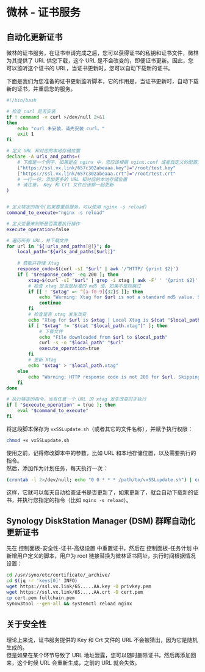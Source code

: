 # 微林 - 证书服务
## 自动化更新证书

微林的证书服务，在证书申请完成之后，您可以获得证书的私钥和证书文件，微林为其提供了 URL 供您下载，这个 URL 是不会改变的，即便证书更新。因此，您可以监听这个证书的 URL，当证书更新时，您可以自动下载新的证书。

下面是我们为您准备的证书更新监听脚本，它的作用是，当证书更新时，自动下载新的证书，并重启您的服务。

```bash
#!/bin/bash

# 检查 curl 是否安装
if ! command -v curl >/dev/null 2>&1
then
    echo "curl 未安装，请先安装 curl。"
    exit 1
fi

# 定义 URL 和对应的本地存储位置
declare -A urls_and_paths=(
    # 下面是一个例子，如果是在 nginx 中，您应该根据 nginx.conf 或者自定义的配置文件来填写参数
    ["https://ssl.vx.link/657c302abeaaa.key"]="/root/test.key"
    ["https://ssl.vx.link/657c302abeaaa.crt"]="/root/test.crt"
    # 一行一份，添加更多的 URL 和对应的本地存储位置
    # 请注意， Key 和 Crt 文件应该都一起更新
)


# 定义特定的指令(如果要重启服务，可以使用 nginx -s reload)
command_to_execute="nginx -s reload"

# 定义变量来判断是否需要执行操作
execute_operation=false

# 遍历所有 URL，并下载文件
for url in "${!urls_and_paths[@]}"; do
    local_path="${urls_and_paths[$url]}"
    
    # 获取并存储 Xtag
    response_code=$(curl -sI "$url" | awk '/^HTTP/ {print $2}')
    if [ "$response_code" -eq 200 ]; then
        xtag=$(curl -sI "$url" | grep -i xtag | awk -F' ' '{print $2}' | tr -d '\r\n')
        # 检查 xtag 是否是标准的 md5 值，如果不是则跳过
        if [[ ! "$xtag" =~ ^[a-f0-9]{32}$ ]]; then
            echo "Warning: Xtag for $url is not a standard md5 value. Skipping Xtag check."
            continue
        fi
        # 检查是否 xtag 发生改变
        echo "Xtag for $url is $xtag | Local Xtag is $(cat "$local_path.xtag")"
        if [ "$xtag" != "$(cat "$local_path.xtag")" ]; then
            # 下载文件
            echo "File downloaded from $url to $local_path"
            curl -s -o "$local_path" "$url"
            execute_operation=true
        fi
        # 更新 Xtag
        echo "$xtag" > "$local_path.xtag"
    else
        echo "Warning: HTTP response code is not 200 for $url. Skipping Xtag check."
    fi
done

# 执行特定的指令，当有任意一个 URL 的 xtag 发生改变时才执行
if [ "$execute_operation" = true ]; then
    eval "$command_to_execute"
fi

```

将这段脚本保存为 `vxSSLupdate.sh`（或者其它的文件名称），并赋予执行权限：

```bash
chmod +x vxSSLupdate.sh
```
使用之前，记得修改脚本中的参数，比如 URL 和本地存储位置，以及需要执行的指令。  
然后，添加作为计划任务，每天执行一次：

```bash
(crontab -l 2>/dev/null; echo "0 0 * * * /path/to/vxSSLupdate.sh") | crontab -
```

这样，它就可以每天自动检查证书是否更新了，如果更新了，就会自动下载新的证书，并执行您指定的指令（比如 `nginx -s reload`）。

## Synology DiskStation Manager (DSM) 群晖自动化更新证书

先在 控制面板-安全性-证书-高级设置 中重置证书，然后在 控制面板-任务计划 中新增用户定义的脚本，用户为 root 链接替换为微林证书网址，执行时间根据情况设置：

```bash
cd /usr/syno/etc/certificate/_archive/
cd $(jq -r 'keys[0]' INFO)
wget https://ssl.vx.link/65.....AA.key -O privkey.pem
wget https://ssl.vx.link/65.....AA.crt -O cert.pem
cp cert.pem fullchain.pem
synow3tool --gen-all && systemctl reload nginx
```

## 关于安全性
理论上来说，证书服务提供的 Key 和 Crt 文件的 URL 不会被猜出，因为它是随机生成的。  
但是如果在某个环节导致了 URL 地址泄露，您可以随时删除证书，然后再添加回来，这个时候 URL 会重新生成，之前的 URL 就会失效。
